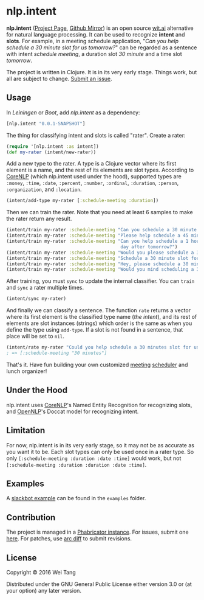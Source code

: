 # nlp.intent

**nlp.intent** ([Project Page](https://source.id.hn/diffusion/NLPI/),
[Github Mirror](https://github.com/sorpaas/nlp.intent)) is an open source
[wit.ai](https://wit.ai) alternative for natural language processing. It can be
used to recognize **intent** and **slots**. For example, in a meeting schedule
application, "*Can you help schedule a 30 minute slot for us tomorrow?*" can be
regarded as a sentence with intent *schedule meeting*, a duration slot *30
minute* and a time slot *tomorrow*.

The project is written in Clojure. It is in its very early stage. Things work,
but all are subject to change. [Submit an issue](https://source.id.hn/maniphest/task/edit/form/default/?projects=nlp.intent).

## Usage

In *Leiningen* or *Boot*, add *nlp.intent* as a dependency:

~~~clojure
[nlp.intent "0.0.1-SNAPSHOT"]
~~~

The thing for classifying intent and slots is called "rater". Create a rater:

~~~clojure
(require '[nlp.intent :as intent])
(def my-rater (intent/new-rater))
~~~

Add a new type to the rater. A type is a Clojure vector where its first element
is a name, and the rest of its elements are slot types. According to
[CoreNLP](http://stanfordnlp.github.io/CoreNLP/) (which nlp.intent used under
the hood), supported types are `:money`, `:time`, `:date`, `:percent`,
`:number`, `:ordinal`, `:duration`, `:person`, `:organization`, and `:location`.

~~~clojure
(intent/add-type my-rater [:schedule-meeting :duration])
~~~

Then we can train the rater. Note that you need at least 6 samples to make the
rater return any result.

~~~clojure
(intent/train my-rater :schedule-meeting "Can you schedule a 30 minute slot for us tomorrow?")
(intent/train my-rater :schedule-meeting "Please help schedule a 45 minute time for us on Wednesday.")
(intent/train my-rater :schedule-meeting "Can you help schedule a 1 hour slot for us the
                                          day after tomorrow?")
(intent/train my-rater :schedule-meeting "Would you please schedule a 30 minute slot for us tomorrow?")
(intent/train my-rater :schedule-meeting "Schedule a 30 minute slot for us tomorrow, please")
(intent/train my-rater :schedule-meeting "Hey, please schedule a 30 minute slot for us tomorrow")
(intent/train my-rater :schedule-meeting "Would you mind scheduling a 30 minute slot for us tomorrow?")
~~~

After training, you must `sync` to update the internal classifier. You can
`train` and `sync` a rater multiple times.

~~~clojure
(intent/sync my-rater)
~~~

And finally we can classify a sentence. The function `rate` returns a vector
where its first element is the classified type name (*the intent*), and its rest
of elements are slot instances (strings) which order is the same as when you
define the type using `add-type`. If a slot is not found in a sentence, that
place will be set to `nil`.

~~~clojure
(intent/rate my-rater "Could you help schedule a 30 minutes slot for us on Thursday?")
; => [:schedule-meeting "30 minutes"]
~~~

That's it. Have fun building your own customized [meeting](https://x.ai/)
[scheduler](https://geekbot.io/) and lunch organizer!

## Under the Hood

nlp.intent uses [CoreNLP](http://stanfordnlp.github.io/CoreNLP/)'s Named Entity
Recognition for recognizing slots, and [OpenNLP](https://opennlp.apache.org/)'s
Doccat model for recognizing intent.

## Limitation

For now, nlp.intent is in its very early stage, so it may not be as accurate as
you want it to be. Each slot types can only be used once in a rater type. So
only `[:schedule-meeting :duration :date :time]` would work, but not
`[:schedule-meeting :duration :duration :date :time]`.

## Examples

A
[slackbot example](https://source.id.hn/diffusion/NLPI/browse/master/examples/slackbot.clj)
can be found in the `examples` folder.

## Contribution

The project is managed in a
[Phabricator instance](https://source.id.hn/diffusion/NLPI/). For issues, submit
one
[here](https://source.id.hn/maniphest/task/edit/form/default/?projects=nlp.intent).
For patches, use
[arc diff](https://secure.phabricator.com/book/phabricator/article/arcanist_diff/)
to submit revisions.

## License

Copyright © 2016 Wei Tang

Distributed under the GNU General Public License either version 3.0 or (at your
option) any later version.
